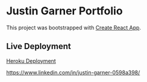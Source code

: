 # Justin Garner Portfolio

This project was bootstrapped with [Create React App](https://github.com/facebook/create-react-app).

## Live Deployment

[Heroku Deployment](https://justin-g-portfolio.herokuapp.com/)




https://www.linkedin.com/in/justin-garner-0598a398/